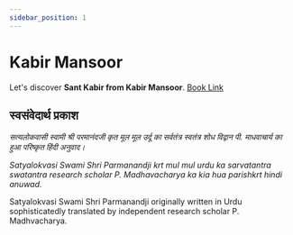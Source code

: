 ```yaml
---
sidebar_position: 1
---
```


# Kabir Mansoor

Let's discover **Sant Kabir from Kabir Mansoor**. [Book Link](https://archive.org/details/HindiBookKABIRMANSOORComplete)

## स्वसंवेदार्थ प्रकाश

*सत्यलोकवासी स्वामी श्री परमानंदजी कृत मूल मूल उर्दू का सर्वतंत्र स्वतंत्र शोध विद्वान पी. माधवाचार्य का हुआ परिष्कृत हिंदी अनुवाद।*

*Satyalokvasi Swami Shri Parmanandji krt mul mul urdu ka sarvatantra swatantra research scholar P. Madhavacharya ka kia hua parishkrt hindi anuwad.*

Satyalokvasi Swami Shri Parmanandji originally written in Urdu sophisticatedly translated by independent research scholar P. Madhvacharya.
<!-- 
**Kabir Panth Leader - Shree 108 Shree Ugranaam Sahib.**

![Kabir Panth Leader](../static/img/kabirmansoor/acharya-page-1.png) -->